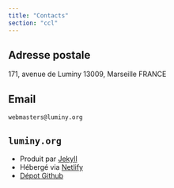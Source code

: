 ```yaml
---
title: "Contacts"
section: "ccl"
---
```

## Adresse postale
171, avenue de Luminy
13009, Marseille
FRANCE

## Email
`webmasters@luminy.org`

## `luminy.org`
  - Produit par [Jekyll](https://jekyllrb.com/)
  - Hébergé via [Netlify](https://netlify.com)
  - [Dépot Github](https://github.com/perelo/CCL-site/)

